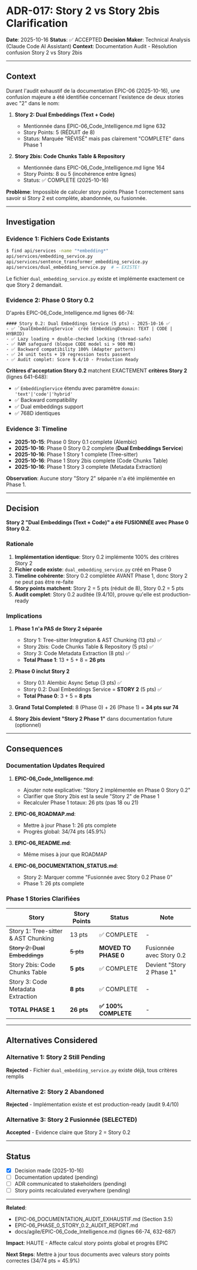 # ADR-017: Story 2 vs Story 2bis Clarification

**Date**: 2025-10-16
**Status**: ✅ ACCEPTED
**Decision Maker**: Technical Analysis (Claude Code AI Assistant)
**Context**: Documentation Audit - Résolution confusion Story 2 vs Story 2bis

---

## Context

Durant l'audit exhaustif de la documentation EPIC-06 (2025-10-16), une confusion majeure a été identifiée concernant l'existence de deux stories avec "2" dans le nom:

1. **Story 2: Dual Embeddings (Text + Code)**
   - Mentionnée dans EPIC-06_Code_Intelligence.md ligne 632
   - Story Points: 5 (RÉDUIT de 8)
   - Status: Marquée "RÉVISÉ" mais pas clairement "COMPLETE" dans Phase 1

2. **Story 2bis: Code Chunks Table & Repository**
   - Mentionnée dans EPIC-06_Code_Intelligence.md ligne 164
   - Story Points: 8 ou 5 (incohérence entre lignes)
   - Status: ✅ COMPLETE (2025-10-16)

**Problème**: Impossible de calculer story points Phase 1 correctement sans savoir si Story 2 est complète, abandonnée, ou fusionnée.

---

## Investigation

### Evidence 1: Fichiers Code Existants

```bash
$ find api/services -name "*embedding*"
api/services/embedding_service.py
api/services/sentence_transformer_embedding_service.py
api/services/dual_embedding_service.py  # ← EXISTE!
```

Le fichier `dual_embedding_service.py` existe et implémente exactement ce que Story 2 demandait.

### Evidence 2: Phase 0 Story 0.2

D'après EPIC-06_Code_Intelligence.md lignes 66-74:

```
#### Story 0.2: Dual Embeddings Service (5 pts) - 2025-10-16 ✅
- ✅ `DualEmbeddingService` créé (EmbeddingDomain: TEXT | CODE | HYBRID)
- ✅ Lazy loading + double-checked locking (thread-safe)
- ✅ RAM safeguard (bloque CODE model si > 900 MB)
- ✅ Backward compatibility 100% (Adapter pattern)
- ✅ 24 unit tests + 19 regression tests passent
- ✅ Audit complet: Score 9.4/10 - Production Ready
```

**Critères d'acceptation Story 0.2** matchent EXACTEMENT **critères Story 2** (lignes 641-648):
- ✅ `EmbeddingService` étendu avec paramètre `domain: 'text'|'code'|'hybrid'`
- ✅ Backward compatibility
- ✅ Dual embeddings support
- ✅ 768D identiques

### Evidence 3: Timeline

- **2025-10-15**: Phase 0 Story 0.1 complete (Alembic)
- **2025-10-16**: Phase 0 Story 0.2 complete (**Dual Embeddings Service**)
- **2025-10-16**: Phase 1 Story 1 complete (Tree-sitter)
- **2025-10-16**: Phase 1 Story 2bis complete (Code Chunks Table)
- **2025-10-16**: Phase 1 Story 3 complete (Metadata Extraction)

**Observation**: Aucune story "Story 2" séparée n'a été implémentée en Phase 1.

---

## Decision

**Story 2 "Dual Embeddings (Text + Code)" a été FUSIONNÉE avec Phase 0 Story 0.2**.

### Rationale

1. **Implémentation identique**: Story 0.2 implémente 100% des critères Story 2
2. **Fichier code existe**: `dual_embedding_service.py` créé en Phase 0
3. **Timeline cohérente**: Story 0.2 complétée AVANT Phase 1, donc Story 2 ne peut pas être re-faite
4. **Story points matchent**: Story 2 = 5 pts (réduit de 8), Story 0.2 = 5 pts
5. **Audit complet**: Story 0.2 auditée (9.4/10), prouve qu'elle est production-ready

### Implications

1. **Phase 1 n'a PAS de Story 2 séparée**
   - Story 1: Tree-sitter Integration & AST Chunking (13 pts) ✅
   - Story 2bis: Code Chunks Table & Repository (5 pts) ✅
   - Story 3: Code Metadata Extraction (8 pts) ✅
   - **Total Phase 1**: 13 + 5 + 8 = **26 pts**

2. **Phase 0 inclut Story 2**
   - Story 0.1: Alembic Async Setup (3 pts) ✅
   - Story 0.2: Dual Embeddings Service = **STORY 2** (5 pts) ✅
   - **Total Phase 0**: 3 + 5 = **8 pts**

3. **Grand Total Completed**: 8 (Phase 0) + 26 (Phase 1) = **34 pts sur 74**

4. **Story 2bis devient "Story 2 Phase 1"** dans documentation future (optionnel)

---

## Consequences

### Documentation Updates Required

1. **EPIC-06_Code_Intelligence.md**:
   - Ajouter note explicative: "Story 2 implémentée en Phase 0 Story 0.2"
   - Clarifier que Story 2bis est la seule "Story 2" de Phase 1
   - Recalculer Phase 1 totaux: 26 pts (pas 18 ou 21)

2. **EPIC-06_ROADMAP.md**:
   - Mettre à jour Phase 1: 26 pts complete
   - Progrès global: 34/74 pts (45.9%)

3. **EPIC-06_README.md**:
   - Même mises à jour que ROADMAP

4. **EPIC-06_DOCUMENTATION_STATUS.md**:
   - Story 2: Marquer comme "Fusionnée avec Story 0.2 Phase 0"
   - Phase 1: 26 pts complete

### Phase 1 Stories Clarifiées

| Story | Story Points | Status | Note |
|-------|--------------|--------|------|
| Story 1: Tree-sitter & AST Chunking | 13 pts | ✅ COMPLETE | - |
| ~~Story 2: Dual Embeddings~~ | ~~5 pts~~ | **MOVED TO PHASE 0** | Fusionnée avec Story 0.2 |
| Story 2bis: Code Chunks Table | **5 pts** | ✅ COMPLETE | Devient "Story 2 Phase 1" |
| Story 3: Code Metadata Extraction | **8 pts** | ✅ COMPLETE | - |
| **TOTAL PHASE 1** | **26 pts** | **✅ 100% COMPLETE** | - |

---

## Alternatives Considered

### Alternative 1: Story 2 Still Pending
**Rejected** - Fichier `dual_embedding_service.py` existe déjà, tous critères remplis

### Alternative 2: Story 2 Abandoned
**Rejected** - Implémentation existe et est production-ready (audit 9.4/10)

### Alternative 3: Story 2 Fusionnée (SELECTED)
**Accepted** - Evidence claire que Story 2 = Story 0.2

---

## Status

- [x] Decision made (2025-10-16)
- [ ] Documentation updated (pending)
- [ ] ADR communicated to stakeholders (pending)
- [ ] Story points recalculated everywhere (pending)

---

**Related**:
- EPIC-06_DOCUMENTATION_AUDIT_EXHAUSTIF.md (Section 3.5)
- EPIC-06_PHASE_0_STORY_0.2_AUDIT_REPORT.md
- docs/agile/EPIC-06_Code_Intelligence.md (lignes 66-74, 632-687)

**Impact**: HAUTE - Affecte calcul story points global et progrès EPIC

**Next Steps**: Mettre à jour tous documents avec valeurs story points correctes (34/74 pts = 45.9%)